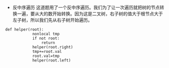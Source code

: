 - 反中序遍历
这道题用了一个反中序遍历。我们为了让一次遍历就把树的节点转换一遍，要从大的数开始转换。因为这是二叉树，右子树的值大于根节点大于左子树，所以我们先从右子树开始遍历。
```python3
def helper(root):
            nonlocal tmp
            if not root:
                return 
            helper(root.right)
            tmp+=root.val
            root.val=tmp
            helper(root.left)
```